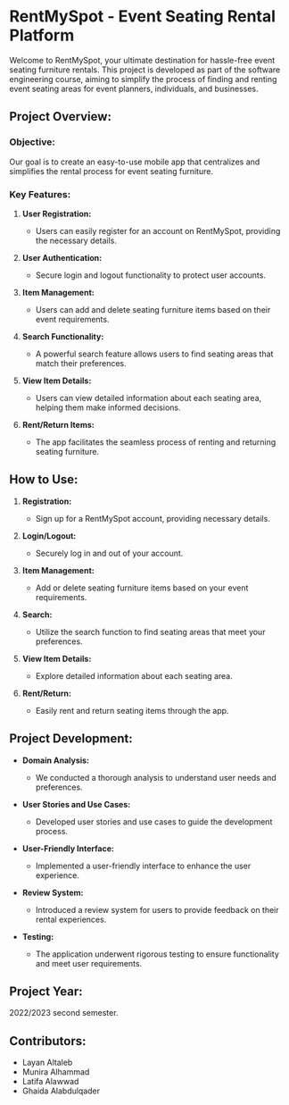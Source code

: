 
# RentMySpot - Event Seating Rental Platform

Welcome to RentMySpot, your ultimate destination for hassle-free event seating furniture rentals. This project is developed as part of the software engineering course, aiming to simplify the process of finding and renting event seating areas for event planners, individuals, and businesses.

## Project Overview:

### Objective:
Our goal is to create an easy-to-use mobile app that centralizes and simplifies the rental process for event seating furniture.

### Key Features:

1. **User Registration:**
   - Users can easily register for an account on RentMySpot, providing the necessary details.

2. **User Authentication:**
   - Secure login and logout functionality to protect user accounts.

3. **Item Management:**
   - Users can add and delete seating furniture items based on their event requirements.

4. **Search Functionality:**
   - A powerful search feature allows users to find seating areas that match their preferences.

5. **View Item Details:**
   - Users can view detailed information about each seating area, helping them make informed decisions.

6. **Rent/Return Items:**
   - The app facilitates the seamless process of renting and returning seating furniture.


## How to Use:

1. **Registration:**
   - Sign up for a RentMySpot account, providing necessary details.

2. **Login/Logout:**
   - Securely log in and out of your account.

3. **Item Management:**
   - Add or delete seating furniture items based on your event requirements.

4. **Search:**
   - Utilize the search function to find seating areas that meet your preferences.

5. **View Item Details:**
   - Explore detailed information about each seating area.

6. **Rent/Return:**
   - Easily rent and return seating items through the app.

## Project Development:

- **Domain Analysis:**
  - We conducted a thorough analysis to understand user needs and preferences.

- **User Stories and Use Cases:**
  - Developed user stories and use cases to guide the development process.

- **User-Friendly Interface:**
  - Implemented a user-friendly interface to enhance the user experience.

- **Review System:**
  - Introduced a review system for users to provide feedback on their rental experiences.

- **Testing:**
  - The application underwent rigorous testing to ensure functionality and meet user requirements.

## Project Year:
2022/2023 second semester.
 
 ## **Contributors:**
- Layan Altaleb
- Munira Alhammad
- Latifa Alawwad
- Ghaida Alabdulqader
   

